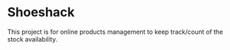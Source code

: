 # Shoeshack
This project is for online products management to keep track/count of the stock availability.
